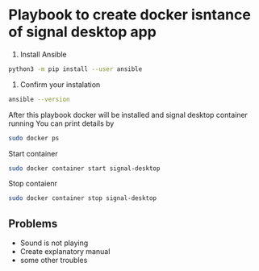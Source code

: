 #  Playbook to create docker isntance of signal desktop app

1. Install Ansible
```sh
python3 -m pip install --user ansible
```

1. Confirm your instalation
```sh
ansible --version
```

After this playbook docker will be installed and signal desktop container running
You can print details by 
```sh
sudo docker ps
```

Start container
```sh
sudo docker container start signal-desktop
```

Stop contaienr
```sh
sudo docker container stop signal-desktop
```
## Problems
- Sound is not playing
- Create explanatory manual
- some other troubles
